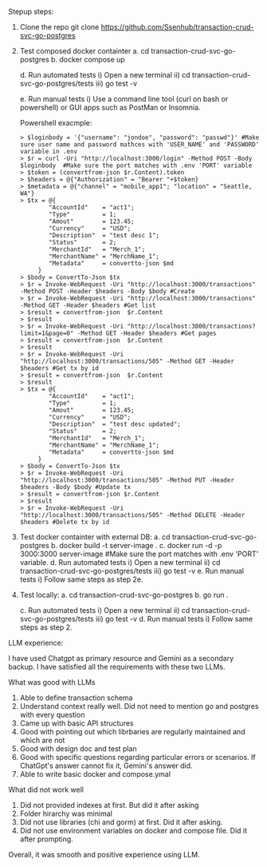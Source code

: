 Stepup steps:
   1. Clone the repo
      git clone https://github.com/Ssenhub/transaction-crud-svc-go-postgres

   2. Test composed docker containter
      a. cd transaction-crud-svc-go-postgres
      b. docker compose up

      d. Run automated tests
           i) Open a new terminal
          ii) cd transaction-crud-svc-go-postgres/tests
         iii) go test -v

      e. Run manual tests
         i) Use a command line tool (curl on bash or powershell) or GUI apps such as PostMan or Insomnia.

         Powershell exacmple:
      
          > $loginbody = '{"username": "jondoe", "password": "passwd"}' #Make sure user name and password mathces with 'USER_NAME' and 'PASSWORD' variable in .env
          > $r = curl -Uri "http://localhost:3000/login" -Method POST -Body $loginbody  #Make sure the port matches with .env 'PORT' variable
          > $token = (convertfrom-json $r.Content).token
          > $headers = @{"Authorization" = "Bearer "+$token}
          > $metadata = @{"channel" = "mobile_app1"; "location" = "Seattle, WA"}
          > $tx = @{                                      
                  "AccountId"    = "act1";
                  "Type"         = 1;
                  "Amout"        = 123.45;
                  "Currency"     = "USD";
                  "Description"  = "test desc 1";
                  "Status"       = 2;
                  "MerchantId"   = "Merch_1";
                  "MerchantName" = "MerchName_1";
                  "Metadata"     = convertto-json $md
               }
          > $body = ConvertTo-Json $tx
          > $r = Invoke-WebRequest -Uri "http://localhost:3000/transactions" -Method POST -Header $headers -Body $body #Create
          > $r = Invoke-WebRequest -Uri "http://localhost:3000/transactions" -Method GET -Header $headers #Get list
          > $result = convertfrom-json  $r.Content
          > $result
          > $r = Invoke-WebRequest -Uri "http://localhost:3000/transactions?limit=1&page=0" -Method GET -Header $headers #Get pages
          > $result = convertfrom-json  $r.Content
          > $result
          > $r = Invoke-WebRequest -Uri "http://localhost:3000/transactions/505" -Method GET -Header $headers #Get tx by id  
          > $result = convertfrom-json  $r.Content
          > $result
          > $tx = @{                                      
                  "AccountId"    = "act1";
                  "Type"         = 1;
                  "Amout"        = 123.45;
                  "Currency"     = "USD";
                  "Description"  = "test desc updated";
                  "Status"       = 2;
                  "MerchantId"   = "Merch_1";
                  "MerchantName" = "MerchName_1";
                  "Metadata"     = convertto-json $md
               }
          > $body = ConvertTo-Json $tx
          > $r = Invoke-WebRequest -Uri "http://localhost:3000/transactions/505" -Method PUT -Header $headers -Body $body #Update tx
          > $result = convertfrom-json $r.Content
          > $result
          > $r = Invoke-WebRequest -Uri "http://localhost:3000/transactions/505" -Method DELETE -Header $headers #Delete tx by id
   
   3. Test docker containter with external DB:
      a. cd transaction-crud-svc-go-postgres
      b. docker build  -t server-image .
      c. docker run -d -p 3000:3000 server-image #Make sure the port matches with .env 'PORT' variable.
      d. Run automated tests
           i) Open a new terminal
          ii) cd transaction-crud-svc-go-postgres/tests
         iii) go test -v
      e. Run manual tests
          i) Follow same steps as step 2e.
                       
   4. Test locally:
      a. cd transaction-crud-svc-go-postgres
      b. go run .

      c. Run automated tests
           i) Open a new terminal
          ii) cd transaction-crud-svc-go-postgres/tests
         iii) go test -v
      d. Run manual tests
         i) Follow same steps as step 2.
         
          
LLM experience:

  I have used Chatgpt as primary resource and Gemini as a secondary backup. I have satisfied all the requirements with these two LLMs. 
  
What was good with LLMs
   1. Able to define transaction schema
   2. Understand context really well. Did not need to mention go and postgres with every question
   3. Came up with basic API structures
   4. Good with pointing out which librbaries are regularly maintained and which are not
   5. Good with design doc and test plan
   6. Good with specific questions regarding particular errors or scenarios. If ChatGpt's answer cannot fix it, Gemini's answer did.
   7. Able to write basic docker and compose.ymal

What did not work well
   1. Did not provided indexes at first. But did it after asking
   2. Folder hirarchy was minimal
   3. Did not use libraries (chi and gorm) at first. Did it after asking.
   4. Did not use environment variables on docker and compose file. Did it after prompting.

Overall, it was smooth and positive experience using LLM.
